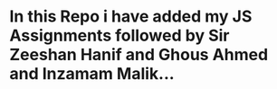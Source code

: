 # In this Repo i have added my JS Assignments followed by Sir Zeeshan Hanif and Ghous Ahmed and Inzamam Malik...
